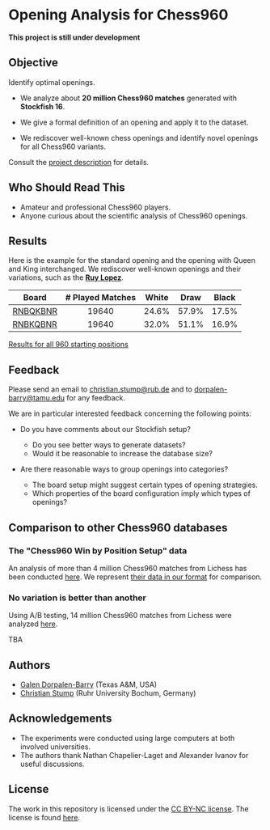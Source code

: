 # Opening Analysis for Chess960

**This project is still under development**

## Objective

Identify optimal openings.

* We analyze about **20 million Chess960 matches** generated with **Stockfish 16**.

* We give a formal definition of an opening and apply it to the dataset.

* We rediscover well-known chess openings and identify novel openings for all Chess960 variants.

Consult the [project description](project_description.md) for details.

## Who Should Read This

- Amateur and professional Chess960 players.
- Anyone curious about the scientific analysis of Chess960 openings.

## Results

Here is the example for the standard opening and the opening with Queen and King interchanged.
We rediscover well-known openings and their variations, such as the [**Ruy Lopez**](https://www.chess.com/forum/view/chess-openings/all-ruy-lopez-variations).

| Board                            | # Played Matches        | White           | Draw           | Black           |
|----------------------------------|:-----------------------:|:---------------:|:--------------:|:---------------:|
| [RNBQKBNR](BoardAnalysis/rnbqkbnr.md) | 19640 | 24.6% | 57.9% | 17.5% |
| [RNBKQBNR](BoardAnalysis/rnbkqbnr.md) | 19640 | 32.0% | 51.1% | 16.9% |

[Results for all 960 starting positions](README_ANALYSIS.md)

## Feedback

Please send an email to christian.stump@rub.de and to dorpalen-barry@tamu.edu for any feedback.

We are in particular interested feedback concerning the following points:

* Do you have comments about our Stockfish setup?
  - Do you see better ways to generate datasets?
  - Would it be reasonable to increase the database size?

* Are there reasonable ways to group openings into categories?
  - The board setup might suggest certain types of opening strategies.
  - Which properties of the board configuration imply which types of openings?

## Comparison to other Chess960 databases

### The "Chess960 Win by Position Setup" data

An analysis of more than 4 million Chess960 matches from Lichess has been conducted [here](https://github.com/welyab/chess960-win-by-position-setup).
We represent [their data in our format](chess960_win_by_position_data.md)  for comparison.

### No variation is better than another

Using A/B testing, 14 million Chess960 matches from Lichess were analyzed [here](https://towardsdatascience.com/analyzing-chess960-data-da5c8cdb01de).

TBA

## Authors

* [Galen Dorpalen-Barry](https://galen.dorpalen-barry.org/) (Texas A&M, USA)
* [Christian Stump](https://homepage.rub.de/christian.stump/) (Ruhr University Bochum, Germany)

## Acknowledgements

* The experiments were conducted using large computers at both involved universities.
* The authors thank Nathan Chapelier-Laget and Alexander Ivanov for useful discussions.

## License

The work in this repository is licensed under the [CC BY-NC license](https://creativecommons.org/licenses/by-nc/4.0/). The license is found [here](/LICENSE.md).

